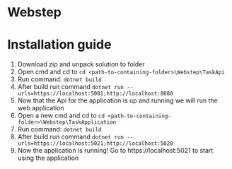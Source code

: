 # Webstep

# Installation guide

1. Download zip and unpack solution to folder
2. Open cmd and cd to ```cd <path-to-containing-folder>\Webstep\TaskApi```
3. Run command: ```dotnet build```
4. After build run command ```dotnet run --urls=https://localhost:5001;http://localhost:8080```
5. Now that the Api for the application is up and running we will run the web application
6. Open a new cmd and cd to ```cd <path-to-containing-folder>\Webstep\TaskApplication```
7. Run command: ```dotnet build```
8. After build run command ```dotnet run --urls=https://localhost:5021;http://localhost:5020```
9. Now the application is running! Go to https://localhost:5021 to start using the application
